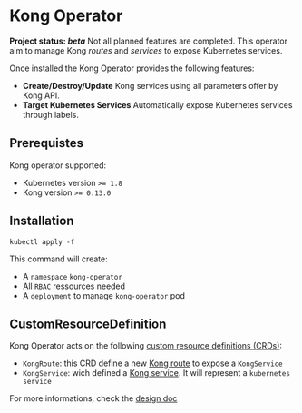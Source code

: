 # Kong Operator

**Project status: *beta*** Not all planned features are completed. This operator aim to manage Kong *routes* and *services* to expose Kubernetes services.

Once installed the Kong Operator provides the following features:
* **Create/Destroy/Update** Kong services using all parameters offer by Kong API.
* **Target Kubernetes Services** Automatically expose Kubernetes services through labels.

## Prerequistes
Kong operator supported:
* Kubernetes version `>= 1.8`
* Kong version `>= 0.13.0`

## Installation

```shell
kubectl apply -f 
```

This command will create:
* A `namespace` `kong-operator`
* All `RBAC` ressources needed
* A `deployment` to manage `kong-operator` pod

## CustomResourceDefinition

Kong Operator acts on the following [custom resource definitions (CRDs)](https://kubernetes.io/docs/concepts/extend-kubernetes/api-extension/custom-resources/):
* `KongRoute`: this CRD define a new [Kong route](https://getkong.org/docs/0.13.x/admin-api/#route-object) to expose a `KongService`
* `KongService`: wich defined a [Kong service](https://getkong.org/docs/0.13.x/admin-api/#service-object). It will represent a `kubernetes service`

For more informations, check the [design doc](docs/design.md)

